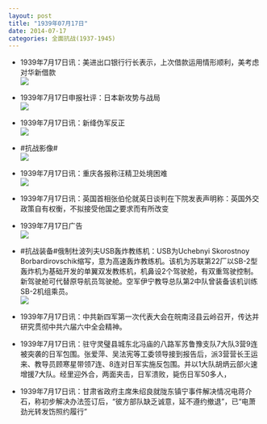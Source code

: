 ```yaml
---
layout: post
title: "1939年07月17日"
date: 2014-07-17
categories: 全面抗战(1937-1945)
---
```


<meta name="referrer" content="no-referrer" />

- 1939年7月17日讯：美进出口银行行长表示，上次借款运用情形顺利，美考虑对华新借款 <br/><img src="https://ww1.sinaimg.cn/large/aca367d8jw1eig5ogso6zj20970bomz9.jpg" />

- 1939年7月17日申报社评：日本新攻势与战局 <br/><img src="https://ww3.sinaimg.cn/large/aca367d8jw1eig3yxn7e0j20rk0y7qpp.jpg" />

- 1939年7月17日讯：新绛伪军反正 <br/><img src="https://ww3.sinaimg.cn/large/aca367d8jw1eig28h8akfj205p05xmxk.jpg" />

- #抗战影像# <br/><img src="https://ww3.sinaimg.cn/large/aca367d8gw1eifth3tsh4j21531du79p.jpg" />

- 1939年7月17日讯：重庆各报称汪精卫处境困难 <br/><img src="https://ww3.sinaimg.cn/large/aca367d8jw1eiftjlewqyj205205p3yt.jpg" />

- 1939年7月17日讯：英国首相张伯伦就英日谈判在下院发表声明称：英国外交政策自有权衡，不拟接受他国之要求而有所改变 

- 1939年7月17日广告 <br/><img src="https://ww2.sinaimg.cn/large/aca367d8jw1eifmm8i6gcj20kf0gv0wz.jpg" />

- #抗战装备#俄制杜波列夫USB轰炸教练机：USB为Uchebnyi Skorostnoy Borbardirovschik缩写，意为高速轰炸教练机。该机为苏联第22厂以SB-2型轰炸机为基础开发的单翼双发教练机，机鼻设2个驾驶舱，有双重驾驶控制。新驾驶舱可代替原导航员驾驶舱。空军伊宁教导总队第2中队曾装备该机训练SB-2机组乘员。 <br/><img src="https://ww1.sinaimg.cn/large/aca367d8jw1eifkbb6fwtj20b30gmtax.jpg" />

- 1939年7月17日讯：中共新四军第一次代表大会在皖南泾县云岭召开，传达并研究贯彻中共六届六中全会精神。 

- 1939年7月17日讯：驻守灵璧县城东北冯庙的八路军苏鲁豫支队7大队3营9连被突袭的日军包围。张爱萍、吴法宪等工委领导接到报告后，派3营营长王运来、教导员顾寒星带领7连、8连对日军实施反包围。并以1大队胡炳云部火速增援7大队。经里迎外合，两面夹击，日军溃败，毙伤日军50多人，  

- 1939年7月17日讯：甘肃省政府主席朱绍良就陇东镇宁事件解决情况电蒋介石，称初步解决办法签订后，“彼方部队缺乏诚意，延不遵约撤退”，已“电萧劲光转发饬照约履行” 

